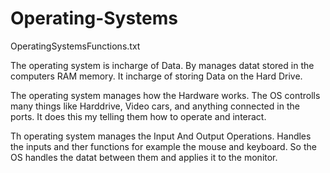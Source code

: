 # Operating-Systems
OperatingSystemsFunctions.txt

The operating system is incharge of Data.
By manages datat stored in the computers RAM memory.
It incharge of storing Data on the Hard Drive.

The operating system manages how the Hardware works.
The OS controlls many things like Harddrive, Video cars, and anything connected in the ports.
It does this my telling them how to operate and interact.

Th operating system manages the Input And Output Operations.
Handles the inputs and ther functions for example the mouse and keyboard.
So the OS handles the datat between them and applies it to the monitor.
